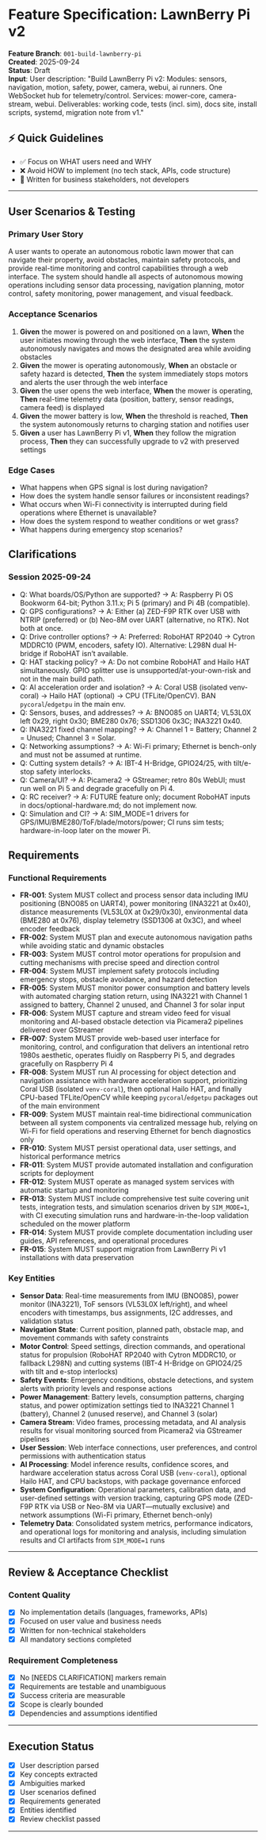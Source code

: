 # Feature Specification: LawnBerry Pi v2

**Feature Branch**: `001-build-lawnberry-pi`  
**Created**: 2025-09-24  
**Status**: Draft  
**Input**: User description: "Build LawnBerry Pi v2: Modules: sensors, navigation, motion, safety, power, camera, webui, ai runners. One WebSocket hub for telemetry/control. Services: mower-core, camera-stream, webui. Deliverables: working code, tests (incl. sim), docs site, install scripts, systemd, migration note from v1."

## ⚡ Quick Guidelines
- ✅ Focus on WHAT users need and WHY
- ❌ Avoid HOW to implement (no tech stack, APIs, code structure)
- 👥 Written for business stakeholders, not developers

---

## User Scenarios & Testing

### Primary User Story
A user wants to operate an autonomous robotic lawn mower that can navigate their property, avoid obstacles, maintain safety protocols, and provide real-time monitoring and control capabilities through a web interface. The system should handle all aspects of autonomous mowing operations including sensor data processing, navigation planning, motor control, safety monitoring, power management, and visual feedback.

### Acceptance Scenarios
1. **Given** the mower is powered on and positioned on a lawn, **When** the user initiates mowing through the web interface, **Then** the system autonomously navigates and mows the designated area while avoiding obstacles
2. **Given** the mower is operating autonomously, **When** an obstacle or safety hazard is detected, **Then** the system immediately stops motors and alerts the user through the web interface
3. **Given** the user opens the web interface, **When** the mower is operating, **Then** real-time telemetry data (position, battery, sensor readings, camera feed) is displayed
4. **Given** the mower battery is low, **When** the threshold is reached, **Then** the system autonomously returns to charging station and notifies user
5. **Given** a user has LawnBerry Pi v1, **When** they follow the migration process, **Then** they can successfully upgrade to v2 with preserved settings

### Edge Cases
- What happens when GPS signal is lost during navigation?
- How does the system handle sensor failures or inconsistent readings?
- What occurs when Wi-Fi connectivity is interrupted during field operations where Ethernet is unavailable?
- How does the system respond to weather conditions or wet grass?
- What happens during emergency stop scenarios?

## Clarifications

### Session 2025-09-24
- Q: What boards/OS/Python are supported? → A: Raspberry Pi OS Bookworm 64-bit; Python 3.11.x; Pi 5 (primary) and Pi 4B (compatible).
- Q: GPS configurations? → A: Either (a) ZED-F9P RTK over USB with NTRIP (preferred) or (b) Neo-8M over UART (alternative, no RTK). Not both at once.
- Q: Drive controller options? → A: Preferred: RoboHAT RP2040 → Cytron MDDRC10 (PWM, encoders, safety IO). Alternative: L298N dual H-bridge if RoboHAT isn’t available.
- Q: HAT stacking policy? → A: Do not combine RoboHAT and Hailo HAT simultaneously. GPIO splitter use is unsupported/at-your-own-risk and not in the main build path.
- Q: AI acceleration order and isolation? → A: Coral USB (isolated venv-coral) → Hailo HAT (optional) → CPU (TFLite/OpenCV). BAN `pycoral`/`edgetpu` in the main env.
- Q: Sensors, buses, and addresses? → A: BNO085 on UART4; VL53L0X left 0x29, right 0x30; BME280 0x76; SSD1306 0x3C; INA3221 0x40.
- Q: INA3221 fixed channel mapping? → A: Channel 1 = Battery; Channel 2 = Unused; Channel 3 = Solar.
- Q: Networking assumptions? → A: Wi-Fi primary; Ethernet is bench-only and must not be assumed at runtime.
- Q: Cutting system details? → A: IBT-4 H-Bridge, GPIO24/25, with tilt/e-stop safety interlocks.
- Q: Camera/UI? → A: Picamera2 → GStreamer; retro 80s WebUI; must run well on Pi 5 and degrade gracefully on Pi 4.
- Q: RC receiver? → A: FUTURE feature only; document RoboHAT inputs in docs/optional-hardware.md; do not implement now.
- Q: Simulation and CI? → A: SIM_MODE=1 drivers for GPS/IMU/BME280/ToF/blade/motors/power; CI runs sim tests; hardware-in-loop later on the mower Pi.

## Requirements

### Functional Requirements
- **FR-001**: System MUST collect and process sensor data including IMU positioning (BNO085 on UART4), power monitoring (INA3221 at 0x40), distance measurements (VL53L0X at 0x29/0x30), environmental data (BME280 at 0x76), display telemetry (SSD1306 at 0x3C), and wheel encoder feedback
- **FR-002**: System MUST plan and execute autonomous navigation paths while avoiding static and dynamic obstacles
- **FR-003**: System MUST control motor operations for propulsion and cutting mechanisms with precise speed and direction control
- **FR-004**: System MUST implement safety protocols including emergency stops, obstacle avoidance, and hazard detection
- **FR-005**: System MUST monitor power consumption and battery levels with automated charging station return, using INA3221 with Channel 1 assigned to battery, Channel 2 unused, and Channel 3 for solar input
- **FR-006**: System MUST capture and stream video feed for visual monitoring and AI-based obstacle detection via Picamera2 pipelines delivered over GStreamer
- **FR-007**: System MUST provide web-based user interface for monitoring, control, and configuration that delivers an intentional retro 1980s aesthetic, operates fluidly on Raspberry Pi 5, and degrades gracefully on Raspberry Pi 4
- **FR-008**: System MUST run AI processing for object detection and navigation assistance with hardware acceleration support, prioritizing Coral USB (isolated `venv-coral`), then optional Hailo HAT, and finally CPU-based TFLite/OpenCV while keeping `pycoral`/`edgetpu` packages out of the main environment
- **FR-009**: System MUST maintain real-time bidirectional communication between all system components via centralized message hub, relying on Wi-Fi for field operations and reserving Ethernet for bench diagnostics only
- **FR-010**: System MUST persist operational data, user settings, and historical performance metrics
- **FR-011**: System MUST provide automated installation and configuration scripts for deployment
- **FR-012**: System MUST operate as managed system services with automatic startup and monitoring
- **FR-013**: System MUST include comprehensive test suite covering unit tests, integration tests, and simulation scenarios driven by `SIM_MODE=1`, with CI executing simulation runs and hardware-in-the-loop validation scheduled on the mower platform
- **FR-014**: System MUST provide complete documentation including user guides, API references, and operational procedures
- **FR-015**: System MUST support migration from LawnBerry Pi v1 installations with data preservation

### Key Entities
- **Sensor Data**: Real-time measurements from IMU (BNO085), power monitor (INA3221), ToF sensors (VL53L0X left/right), and wheel encoders with timestamps, bus assignments, I2C addresses, and validation status
- **Navigation State**: Current position, planned path, obstacle map, and movement commands with safety constraints
- **Motor Control**: Speed settings, direction commands, and operational status for propulsion (RoboHAT RP2040 with Cytron MDDRC10, or fallback L298N) and cutting systems (IBT-4 H-Bridge on GPIO24/25 with tilt and e-stop interlocks)
- **Safety Events**: Emergency conditions, obstacle detections, and system alerts with priority levels and response actions
- **Power Management**: Battery levels, consumption patterns, charging status, and power optimization settings tied to INA3221 Channel 1 (battery), Channel 2 (unused reserve), and Channel 3 (solar)
- **Camera Stream**: Video frames, processing metadata, and AI analysis results for visual monitoring sourced from Picamera2 via GStreamer pipelines
- **User Session**: Web interface connections, user preferences, and control permissions with authentication status
- **AI Processing**: Model inference results, confidence scores, and hardware acceleration status across Coral USB (`venv-coral`), optional Hailo HAT, and CPU backstops, with package governance enforced
- **System Configuration**: Operational parameters, calibration data, and user-defined settings with version tracking, capturing GPS mode (ZED-F9P RTK via USB or Neo-8M via UART—mutually exclusive) and network assumptions (Wi-Fi primary, Ethernet bench-only)
- **Telemetry Data**: Consolidated system metrics, performance indicators, and operational logs for monitoring and analysis, including simulation results and CI artifacts from `SIM_MODE=1` runs

---

## Review & Acceptance Checklist

### Content Quality
- [x] No implementation details (languages, frameworks, APIs)
- [x] Focused on user value and business needs
- [x] Written for non-technical stakeholders
- [x] All mandatory sections completed

### Requirement Completeness
- [x] No [NEEDS CLARIFICATION] markers remain
- [x] Requirements are testable and unambiguous  
- [x] Success criteria are measurable
- [x] Scope is clearly bounded
- [x] Dependencies and assumptions identified

---

## Execution Status

- [x] User description parsed
- [x] Key concepts extracted
- [x] Ambiguities marked
- [x] User scenarios defined
- [x] Requirements generated
- [x] Entities identified
- [x] Review checklist passed

---
